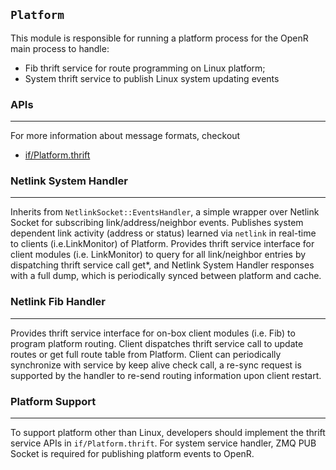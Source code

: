 `Platform`
----------

This module is responsible for running a platform process for the OpenR main
process to handle:
- Fib thrift service for route programming on Linux platform;
- System thrift service to publish Linux system updating events

### APIs
---

For more information about message formats, checkout
- [if/Platform.thrift](https://github.com/facebook/openr/blob/master/openr/if/Platform.thrift)

### Netlink System Handler
---

Inherits from `NetlinkSocket::EventsHandler`, a simple wrapper over Netlink
Socket for subscribing link/address/neighbor events.
Publishes system dependent link activity (address or status) learned via
`netlink` in real-time to clients (i.e.LinkMonitor) of Platform.
Provides thrift service interface for client modules (i.e. LinkMonitor) to
query for all link/neighbor entries by dispatching thrift service call get*,
and Netlink System Handler responses with a full dump, which is periodically
synced between platform and cache.


### Netlink Fib Handler
---
Provides thrift service interface for on-box client modules (i.e. Fib) to
program platform routing. Client dispatches thrift service call to update routes
or get full route table from Platform.
Client can periodically synchronize with service by keep alive check call,
a re-sync request is supported by the handler to re-send routing information
upon client restart.


### Platform Support
---
To support platform other than Linux, developers should implement the thrift
service APIs in `if/Platform.thrift`. For system service handler, ZMQ PUB Socket
 is required for publishing platform events to OpenR.
